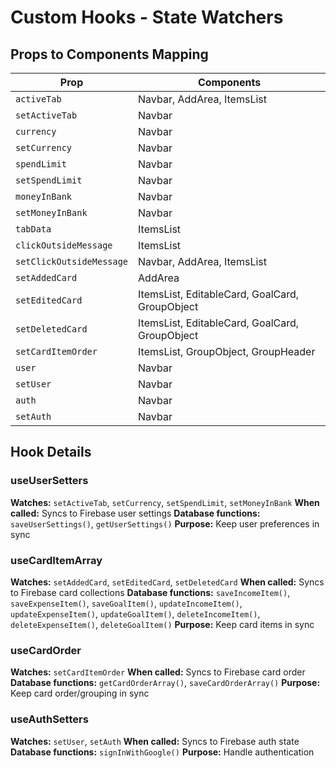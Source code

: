 # Custom Hooks - State Watchers

## Props to Components Mapping

| Prop                     | Components                                     |
| ------------------------ | ---------------------------------------------- |
| `activeTab`              | Navbar, AddArea, ItemsList                     |
| `setActiveTab`           | Navbar                                         |
| `currency`               | Navbar                                         |
| `setCurrency`            | Navbar                                         |
| `spendLimit`             | Navbar                                         |
| `setSpendLimit`          | Navbar                                         |
| `moneyInBank`            | Navbar                                         |
| `setMoneyInBank`         | Navbar                                         |
| `tabData`                | ItemsList                                      |
| `clickOutsideMessage`    | ItemsList                                      |
| `setClickOutsideMessage` | Navbar, AddArea, ItemsList                     |
| `setAddedCard`           | AddArea                                        |
| `setEditedCard`          | ItemsList, EditableCard, GoalCard, GroupObject |
| `setDeletedCard`         | ItemsList, EditableCard, GoalCard, GroupObject |
| `setCardItemOrder`       | ItemsList, GroupObject, GroupHeader            |
| `user`                   | Navbar                                         |
| `setUser`                | Navbar                                         |
| `auth`                   | Navbar                                         |
| `setAuth`                | Navbar                                         |

## Hook Details

### useUserSetters

**Watches:** `setActiveTab`, `setCurrency`, `setSpendLimit`, `setMoneyInBank`
**When called:** Syncs to Firebase user settings
**Database functions:** `saveUserSettings()`, `getUserSettings()`
**Purpose:** Keep user preferences in sync

### useCardItemArray

**Watches:** `setAddedCard`, `setEditedCard`, `setDeletedCard`
**When called:** Syncs to Firebase card collections
**Database functions:** `saveIncomeItem()`, `saveExpenseItem()`, `saveGoalItem()`, `updateIncomeItem()`, `updateExpenseItem()`, `updateGoalItem()`, `deleteIncomeItem()`, `deleteExpenseItem()`, `deleteGoalItem()`
**Purpose:** Keep card items in sync

### useCardOrder

**Watches:** `setCardItemOrder`
**When called:** Syncs to Firebase card order
**Database functions:** `getCardOrderArray()`, `saveCardOrderArray()`
**Purpose:** Keep card order/grouping in sync

### useAuthSetters

**Watches:** `setUser`, `setAuth`
**When called:** Syncs to Firebase auth state
**Database functions:** `signInWithGoogle()`
**Purpose:** Handle authentication
